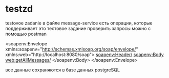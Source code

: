# testzd
testovoe zadanie
в файле message-service есть операции, которые поддерживает это тестовое задание 
проверить запросы можно с помощью postman


<soapenv:Envelope xmlns:soapenv="http://schemas.xmlsoap.org/soap/envelope/" xmlns:web="http://localhost:8080/soap">
  <soapenv:Header/>
  <soapenv:Body>
    <web:getAllMessages/>
  </soapenv:Body>
</soapenv:Envelope>

все данные сохраняются в базе данных postgreSQL

